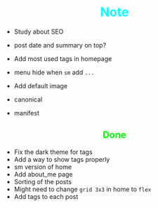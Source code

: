 # <div style="text-align:center; color:cyan"> Note </div>

* Study about SEO
* post date and summary on top?


* Add most used tags in homepage


* menu hide when `sm` add `...`


* Add default image

* canonical
* manifest

## <div style="text-align:center; color:lime"> Done </div>

* Fix the dark theme for tags
* Add a way to show tags properly
* sm version of home
* Add about_me page
* Sorting of the posts
* Might need to change `grid 3x3` in home to `flex`
* Add tags to each post
